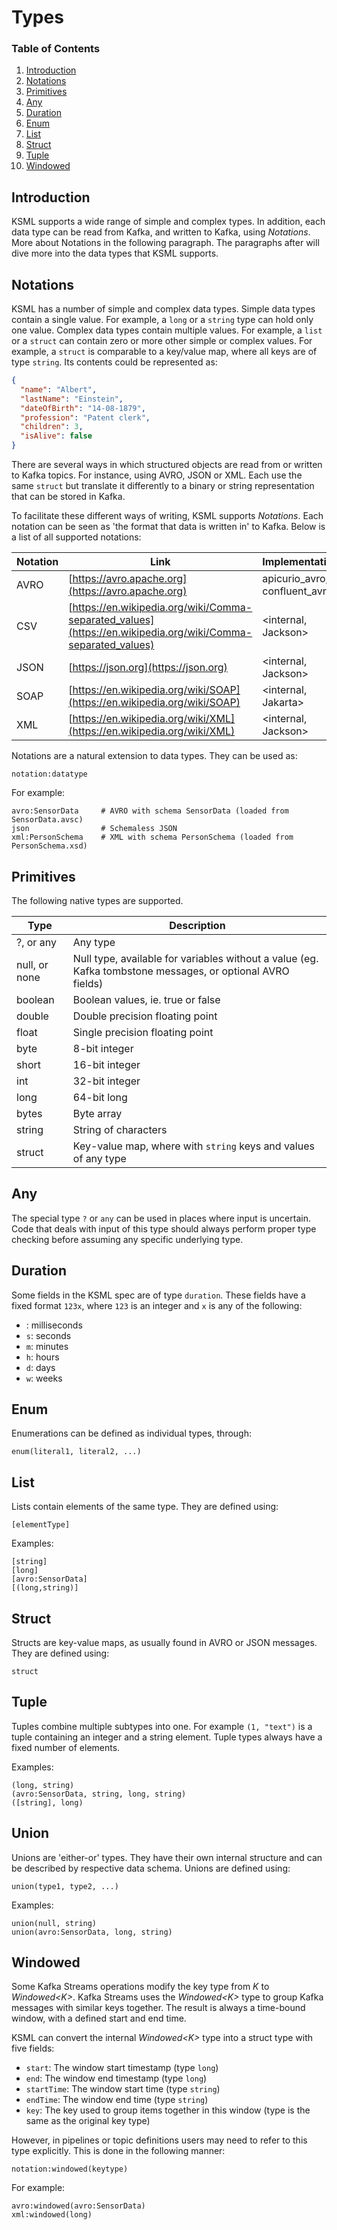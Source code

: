 # Types

### Table of Contents

1. [Introduction](#introduction)
2. [Notations](#notations)
3. [Primitives](#primitives)
4. [Any](#any)
5. [Duration](#duration)
6. [Enum](#enum)
7. [List](#list)
8. [Struct](#struct)
9. [Tuple](#tuple)
10. [Windowed](#windowed)

## Introduction

KSML supports a wide range of simple and complex types. In addition, each data type
can be read from Kafka, and written to Kafka, using _Notations_. More about Notations
in the following paragraph. The paragraphs after will dive more into the data
types that KSML supports.

## Notations

KSML has a number of simple and complex data types. Simple data types contain a
single value. For example, a `long` or a `string` type can hold only one value.
Complex data types contain multiple values. For example, a `list` or a `struct`
can contain zero or more other simple or complex values. For example, a `struct`
is comparable to a key/value map, where all keys are of type `string`. Its contents
could be represented as:

```json
{
  "name": "Albert",
  "lastName": "Einstein",
  "dateOfBirth": "14-08-1879",
  "profession": "Patent clerk",
  "children": 3,
  "isAlive": false
}
```

There are several ways in which structured objects are read from or written to
Kafka topics. For instance, using AVRO, JSON or XML. Each use the same `struct`
but translate it differently to a binary or string representation that can be
stored in Kafka.

To facilitate these different ways of writing, KSML supports _Notations_. Each
notation can be seen as 'the format that data is written in' to Kafka. Below is
a list of all supported notations:

| Notation | Link                                                                                                         | Implementations               |
|----------|--------------------------------------------------------------------------------------------------------------|-------------------------------|
| AVRO     | [https://avro.apache.org](https://avro.apache.org)                                                           | apicurio_avro, confluent_avro |
| CSV      | [https://en.wikipedia.org/wiki/Comma-separated_values](https://en.wikipedia.org/wiki/Comma-separated_values) | <internal, Jackson>           |
| JSON     | [https://json.org](https://json.org)                                                                         | <internal, Jackson>           |
| SOAP     | [https://en.wikipedia.org/wiki/SOAP](https://en.wikipedia.org/wiki/SOAP)                                     | <internal, Jakarta>           |
| XML      | [https://en.wikipedia.org/wiki/XML](https://en.wikipedia.org/wiki/XML)                                       | <internal, Jackson>           |

Notations are a natural extension to data types. They can be used as:
```
notation:datatype
```

For example:
```
avro:SensorData     # AVRO with schema SensorData (loaded from SensorData.avsc)
json                # Schemaless JSON
xml:PersonSchema    # XML with schema PersonSchema (loaded from PersonSchema.xsd)
```

## Primitives

The following native types are supported.

| Type          | Description                                                                                                |
|---------------|------------------------------------------------------------------------------------------------------------|
| ?, or any     | Any type                                                                                                   |
| null, or none | Null type, available for variables without a value (eg. Kafka tombstone messages, or optional AVRO fields) |
| boolean       | Boolean values, ie. true or false                                                                          |
| double        | Double precision floating point                                                                            |
| float         | Single precision floating point                                                                            |
| byte          | 8-bit integer                                                                                              |
| short         | 16-bit integer                                                                                             |
| int           | 32-bit integer                                                                                             |
| long          | 64-bit long                                                                                                |
| bytes         | Byte array                                                                                                 |
| string        | String of characters                                                                                       |
| struct        | Key-value map, where with `string` keys and values of any type                                             |

## Any

The special type `?` or `any` can be used in places where input is uncertain. Code that deals
with input of this type should always perform proper type checking before assuming
any specific underlying type.

## Duration

Some fields in the KSML spec are of type `duration`. These fields have a fixed format `123x`, where `123` is an
integer and `x` is any of the following:

* _<none>_: milliseconds
* `s`: seconds
* `m`: minutes
* `h`: hours
* `d`: days
* `w`: weeks

## Enum

Enumerations can be defined as individual types, through:

```
enum(literal1, literal2, ...)
```

## List

Lists contain elements of the same type. They are defined using:

```
[elementType]
```

Examples:

```
[string]
[long]
[avro:SensorData]
[(long,string)]
```

## Struct

Structs are key-value maps, as usually found in AVRO or JSON messages. They are defined
using:

```
struct
```

## Tuple

Tuples combine multiple subtypes into one. For example `(1, "text")` is a tuple containing an integer and a string
element.
Tuple types always have a fixed number of elements.

Examples:

```
(long, string)
(avro:SensorData, string, long, string)
([string], long)
```

## Union

Unions are 'either-or' types. They have their own internal structure and can be described
by respective data schema. Unions are defined using:

```
union(type1, type2, ...)
```

Examples:

```
union(null, string)
union(avro:SensorData, long, string)
```

## Windowed

Some Kafka Streams operations modify the key type from _K_ to _Windowed\<K>_. Kafka Streams uses the
_Windowed\<K>_ type to group Kafka messages with similar keys together. The result is always a time-bound
window, with a defined start and end time.

KSML can convert the internal _Windowed\<K>_ type into a struct type with five fields:

* `start`: The window start timestamp (type `long`)
* `end`: The window end timestamp (type `long`)
* `startTime`: The window start time (type `string`)
* `endTime`: The window end time (type `string`)
* `key`: The key used to group items together in this window (type is the same as the original key type)

However, in pipelines or topic definitions users may need to refer to this type explicitly. This
is done in the following manner:

```
notation:windowed(keytype)
```

For example:

```
avro:windowed(avro:SensorData)
xml:windowed(long)
```
